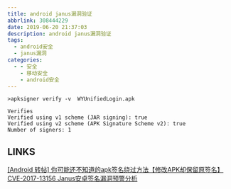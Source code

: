 ```yaml
---
title: android janus漏洞验证
abbrlink: 308444229
date: 2019-06-20 21:37:03
description: android janus漏洞验证
tags:
  - android安全
  - janus漏洞
categories:
  - - 安全
    - 移动安全
    - android安全
---
```


```
>apksigner verify -v  WYUnifiedLogin.apk 

Verifies
Verified using v1 scheme (JAR signing): true
Verified using v2 scheme (APK Signature Scheme v2): true
Number of signers: 1
```

## LINKS
[[Android 转帖] 你可能还不知道的apk签名绕过方法【修改APK却保留原签名】](https://www.52pojie.cn/forum.php?mod=viewthread&tid=750588)  
[CVE-2017-13156 Janus安卓签名漏洞预警分析](https://mp.weixin.qq.com/s/VuHasIKQdWbQ8rBOQX6vqw)  
